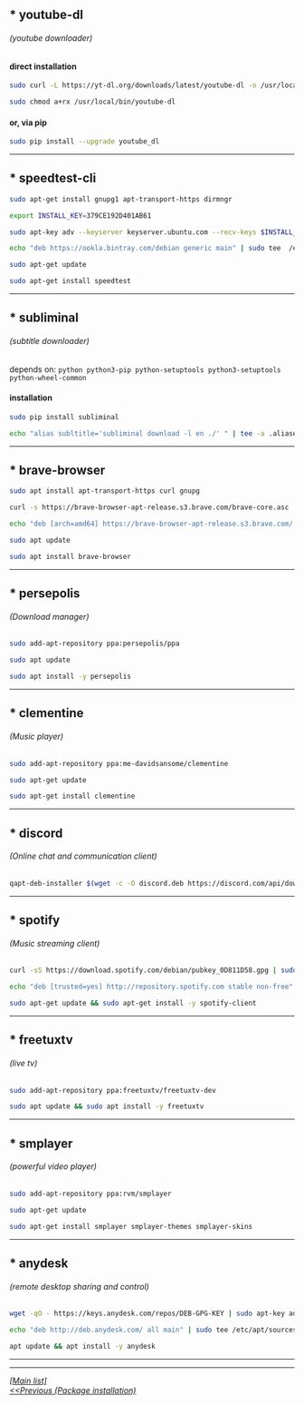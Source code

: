 ## * youtube-dl
###### (youtube downloader)
  
#### direct installation
```sh
sudo curl -L https://yt-dl.org/downloads/latest/youtube-dl -o /usr/local/bin/youtube-dl
```
```sh
sudo chmod a+rx /usr/local/bin/youtube-dl
```
#### or, via pip
```sh
sudo pip install --upgrade youtube_dl
```



---------------------------------------------------------------------  

## * speedtest-cli
```sh
sudo apt-get install gnupg1 apt-transport-https dirmngr
```
```sh
export INSTALL_KEY=379CE192D401AB61
```
```sh
sudo apt-key adv --keyserver keyserver.ubuntu.com --recv-keys $INSTALL_KEY
```
```sh
echo "deb https://ookla.bintray.com/debian generic main" | sudo tee  /etc/apt/sources.list.d/speedtest.list
```
```sh
sudo apt-get update
```
```sh
sudo apt-get install speedtest
```



---------------------------------------------------------------------  

## * subliminal
###### (subtitle downloader)

depends on: `python python3-pip python-setuptools python3-setuptools python-wheel-common`

#### installation
```sh
sudo pip install subliminal
```
```sh
echo "alias subltitle='subliminal download -l en ./' " | tee -a .aliases
```



---------------------------------------------------------------------  

## * brave-browser
```sh
sudo apt install apt-transport-https curl gnupg
```
```sh
curl -s https://brave-browser-apt-release.s3.brave.com/brave-core.asc | sudo apt-key --keyring /etc/apt/trusted.gpg.d/brave-browser-release.gpg add -
```
```sh
echo "deb [arch=amd64] https://brave-browser-apt-release.s3.brave.com/ stable main" | sudo tee /etc/apt/sources.list.d/brave-browser-release.list
```
```sh
sudo apt update
```
```sh
sudo apt install brave-browser
```



---------------------------------------------------------------------  

## * persepolis
###### (Download manager)
```sh
sudo add-apt-repository ppa:persepolis/ppa
```
```sh
sudo apt update
```
```sh
sudo apt install -y persepolis
```



---------------------------------------------------------------------  

## * clementine
###### (Music player)
```sh
sudo add-apt-repository ppa:me-davidsansome/clementine
```
```sh
sudo apt-get update
```
```sh
sudo apt-get install clementine
```



---------------------------------------------------------------------  

## * discord
###### (Online chat and communication client)
```sh
qapt-deb-installer $(wget -c -O discord.deb https://discord.com/api/download\?platform\=linux\&format\=deb)
```



---------------------------------------------------------------------  

## * spotify
###### (Music streaming client)
```sh
curl -sS https://download.spotify.com/debian/pubkey_0D811D58.gpg | sudo apt-key --keyring /etc/apt/trusted.gpg.d/spotify.gpg add -
```
```sh
echo "deb [trusted=yes] http://repository.spotify.com stable non-free" | sudo tee /etc/apt/sources.list.d/spotify.list
```
```sh
sudo apt-get update && sudo apt-get install -y spotify-client
```



---------------------------------------------------------------------  

## * freetuxtv
###### (live tv)
```sh
sudo add-apt-repository ppa:freetuxtv/freetuxtv-dev
```
```sh
sudo apt update && sudo apt install -y freetuxtv
```


---------------------------------------------------------------------  

## * smplayer
###### (powerful video player)
```sh
sudo add-apt-repository ppa:rvm/smplayer
```
```sh
sudo apt-get update
```
```sh
sudo apt-get install smplayer smplayer-themes smplayer-skins
```



---------------------------------------------------------------------  

## * anydesk
###### (remote desktop sharing and control)
```sh
wget -qO - https://keys.anydesk.com/repos/DEB-GPG-KEY | sudo apt-key add -
```
```sh
echo "deb http://deb.anydesk.com/ all main" | sudo tee /etc/apt/sources.list.d/anydesk-stable.list
```
```sh
apt update && apt install -y anydesk
```
  
   

---------------------------------------------------------------------  
--------------------------------------------------------------------- 
  [_[Main list]_](../README.md)  
[_<<Previous (Package installation)_](package-installation.md)  
